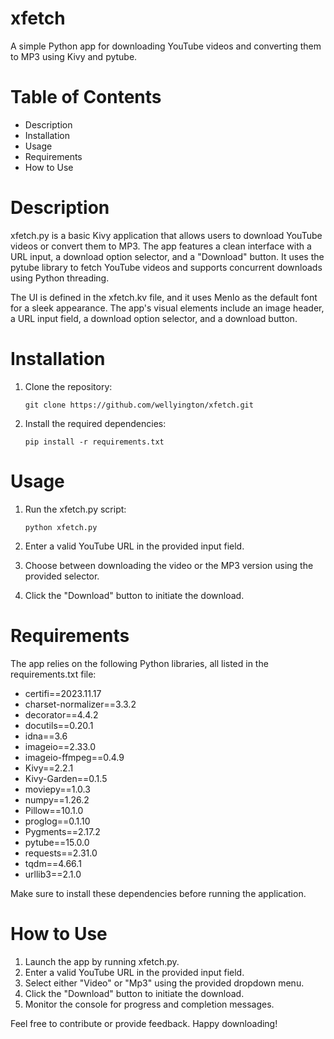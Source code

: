 # xfetch

A simple Python app for downloading YouTube videos and converting them to MP3 using Kivy and pytube.

# Table of Contents
* Description
* Installation
* Usage
* Requirements
* How to Use

# Description

xfetch.py is a basic Kivy application that allows users to download YouTube videos or convert them to MP3. The app features a clean interface with a URL input, a download option selector, and a "Download" button. It uses the pytube library to fetch YouTube videos and supports concurrent downloads using Python threading.

The UI is defined in the xfetch.kv file, and it uses Menlo as the default font for a sleek appearance. The app's visual elements include an image header, a URL input field, a download option selector, and a download button.

# Installation

1. Clone the repository:

   `git clone https://github.com/wellyington/xfetch.git`

2. Install the required dependencies:

   `pip install -r requirements.txt`

# Usage

1. Run the xfetch.py script:

   `python xfetch.py`

2. Enter a valid YouTube URL in the provided input field.
3. Choose between downloading the video or the MP3 version using the provided selector.
4. Click the "Download" button to initiate the download.

# Requirements

The app relies on the following Python libraries, all listed in the requirements.txt file:

* certifi==2023.11.17
* charset-normalizer==3.3.2
* decorator==4.4.2
* docutils==0.20.1
* idna==3.6
* imageio==2.33.0
* imageio-ffmpeg==0.4.9
* Kivy==2.2.1
* Kivy-Garden==0.1.5
* moviepy==1.0.3
* numpy==1.26.2
* Pillow==10.1.0
* proglog==0.1.10
* Pygments==2.17.2
* pytube==15.0.0
* requests==2.31.0
* tqdm==4.66.1
* urllib3==2.1.0

Make sure to install these dependencies before running the application.

# How to Use

1. Launch the app by running xfetch.py.
2. Enter a valid YouTube URL in the provided input field.
3. Select either "Video" or "Mp3" using the provided dropdown menu.
4. Click the "Download" button to initiate the download.
5. Monitor the console for progress and completion messages.

Feel free to contribute or provide feedback. Happy downloading!
